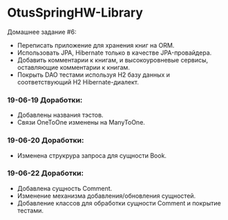 # OtusSpringHW-Library

Домашнее задание #6:
- Переписать приложение для хранения книг на ORM.
- Использовать JPA, Hibernate только в качестве JPA-провайдера.
- Добавить комментарии к книгам, и высокоуровневые сервисы, оставляющие комментарии к книгам.
- Покрыть DAO тестами используя H2 базу данных и соответствующий H2 Hibernate-диалект.

### 19-06-19 Доработки:
- Добавлены названия тэстов.
- Связи OneToOne изменены на ManyToOne.

### 19-06-20 Доработки:
- Изменена струкрура запроса для сущности Book.

### 19-06-22 Доработки:
- Добавлена сущность Comment.
- Изменение механизма добавления/обновления сущностей.
- Добавление классов для обработки сущности Comment и покрытие тестами. 
